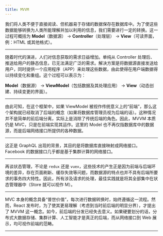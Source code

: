 ```yaml
---
title: MVVM
---
```


我们将人类不便于直接阅读、但机器易于存储的数据保存在数据库中。为了使这些数据能够转换为人类所能理解并加以利用的信息，我们需要进行一定的转换。这一过程可概括为 **Model**（数据源） → **Controller**（处理层） → **View**（可读界面，例：HTML 或其他格式）。

---

随着时代的演进，人们对信息获取的需求日益增加。单纯从 Controller 处理后、推送给用户的静态信息，已无法满足广泛的需求。解决方案是将数据源直接发送给用户，同时提供一个应用程序（APP）来处理这些数据，由此使得在用户端数据得以持续变化和重组。这个过程可以表示为：

**Model**（数据源） → **ViewModel**（包括数据及其处理应用） → **View**（动态创建、持续变更的界面）。

---

由此可知，在这个框架中，如果 ViewModel 被视作传统意义上的“前端”，那么这个架构就已经取消了后端的概念（如果将数据库管理员视为后端的话）。这种情况并不是简单的前后端分离，实际上是消除了传统后端的角色。因此，MVVM 本质仍是 MVC，只是在前端实现其运作。这里的 Model 也不再仅指数据库中的数据源，而是后端网络接口所提供的各种数据。

---

这正是 GraphQL 出现的背景，其目的是将数据库直接映射成网络接口。Facebook 的数据接口几乎都是基于集群计算的网络接口。

---

再谈状态管理，不论是 `redux` 还是 `vuex`，这些技术的产生正是因为前端与后端环境的差异，存在页面刷新、缓存失效等问题，而数据源的特点也并不具有后端所要求的事务四大特性。因此，所有涉及请求的处理，最佳实践就是将其全部集中在状态管理器中（Store 就可以视作 M）。

---

MVC 本身的概念具备“普世价值”，每次进行数据转换时，始终遵循这一流程。然而，React 发布时，为了使其更易理解（考虑到当时前后端的明显分界），才提出了 MVVM 这一概念。如今，前后端的分发已经失去意义。如果硬要划分的话，分布式大数据存储、集群计算、人工智能才是真正的后端，而从网络接口到 Web 展示，均可视作前端的范畴。

---
